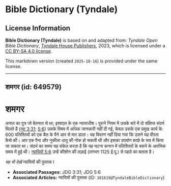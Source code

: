 # Bible Dictionary (Tyndale)

## License Information

**Bible Dictionary (Tyndale)** is based on and adapted from: _Tyndale Open Bible Dictionary_, [Tyndale House Publishers](https://tyndaleopenresources.com/), 2023, which is licensed under a [CC BY-SA 4.0 license](https://creativecommons.org/licenses/by-sa/4.0/legalcode.en).

This markdown version (created `2025-10-16`) is provided under the same license.



--------------------------------

## शमगर (id: 649579)

शमगर
====

अनात का पुत्र जो बेतनात से था; इस्राएल के एक न्यायाधीश। पुराने नियम में उसके बारे में दो संक्षिप्त संदर्भ मिलते हैं ([न्या 3:31](https://ref.ly/Judg3:31); [5:6](https://ref.ly/Judg5:6)) उसके विषय में अधिक जानकारी नहीं दी गई, केवल उसके एक प्रमुख कार्य के: 600 पलिश्तियों को एक बैल के पैने आर से मार डाला। यह विवरण नहीं दिया गया कि उसने यह वीरता कैसे की। आर एक पैना और नुकीला धातु की नोक हो सकती थी और इसका उपयोग बरछे के रूप में किया जा सकता था। संदर्भ का समय यह संकेत करता है कि यह घटना कनान में पलिश्तियों के बसने के आरंभिक समय में हुई थी। [न्यायियों 5:6](https://ref.ly/Judg5:6) उन्हें कीशोन की लड़ाई (लगभग 1125 ई.पू.) से पहले का बताता है।

*यह भी देखें* न्यायियों की पुस्तक I

* **Associated Passages:** JDG 3:31; JDG 5:6
* **Associated Articles:** न्यायियों की पुस्तक  (ID: `381619@TyndaleBibleDictionary`)

